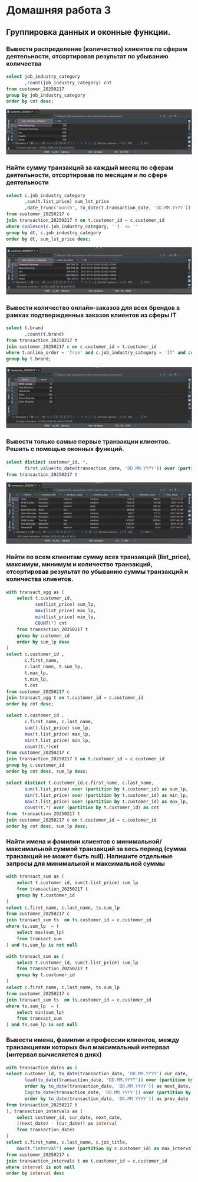 # Домашняя работа 3

## Группировка данных и оконные функции.


### Вывести распределение (количество) клиентов по сферам деятельности, отсортировав результат по убыванию количества

```sql
select job_industry_category
       ,count(job_industry_category) cnt
from customer_20250217
group by job_industry_category
order by cnt desc;
```
![img_1](img/img_1.png)

### Найти сумму транзакций за каждый месяц по сферам деятельности, отсортировав по месяцам и по сфере деятельности

```sql
select c.job_industry_category
       ,sum(t.list_price) sum_lst_price
       ,date_trunc('month', to_date(t.transaction_date, 'DD.MM.YYYY')) dt
from customer_20250217 c 
join transaction_20250217 t on t.customer_id = c.customer_id
where coalesce(c.job_industry_category, '')  <> ''
group by dt, c.job_industry_category
order by dt, sum_lst_price desc;
```

![img_2](img/img_2.png)

### Вывести количество онлайн-заказов для всех брендов в рамках подтвержденных заказов клиентов из сферы IT

```sql
select t.brand
       ,count(t.brand)
from transaction_20250217 t
join customer_20250217 c on c.customer_id = t.customer_id
where t.online_order = 'True' and c.job_industry_category = 'IT' and coalesce(t.brand, '') <> ''
group by t.brand;
```

![img_3](img/img_3.png)

### Вывести только самые первые транзакции клиентов. Решить с помощью оконных функций.

```sql
select distinct customer_id, *, 
       first_value(to_date(transaction_date, 'DD.MM.YYYY')) over (partition by customer_id)
from transaction_20250217 t 
```

![img_4](img/img_4.png)

### Найти по всем клиентам сумму всех транзакций (list_price), максимум, минимум и количество транзакций, отсортировав результат по убыванию суммы транзакций и количества клиентов.

```sql
with transact_agg as (
	select t.customer_id,
           sum(list_price) sum_lp,
           max(list_price) max_lp, 
           min(list_price) min_lp, 
           COUNT(*) cnt
	from transaction_20250217 t 
	group by customer_id
	order by sum_lp desc
)
select c.customer_id , 
       c.first_name, 
       c.last_name, t.sum_lp, 
       t.max_lp, 
       t.min_lp, 
       t.cnt
from customer_20250217 c 
join transact_agg t on t.customer_id = c.customer_id
order by cnt desc;
```

```sql
select c.customer_id , 
       c.first_name, c.last_name, 
       sum(t.list_price) sum_lp, 
       max(t.list_price) max_lp, 
       min(t.list_price) min_lp, 
       count(t.*)cnt
from customer_20250217 c 
join transaction_20250217 t on t.customer_id = c.customer_id
group by c.customer_id 
order by cnt desc, sum_lp desc;
```

```sql
select distinct t.customer_id,c.first_name, c.last_name,
	   sum(t.list_price) over (partition by t.customer_id) as sum_lp,
	   min(t.list_price) over (partition by t.customer_id) as min_lp,
	   max(t.list_price) over (partition by t.customer_id) as max_lp,
	   count(t.*) over (partition by t.customer_id) as cnt
from  transaction_20250217 t
join customer_20250217 c on t.customer_id = c.customer_id
order by cnt desc, sum_lp desc;
```

### Найти имена и фамилии клиентов с минимальной/максимальной суммой транзакций за весь период (сумма транзакций не может быть null). Напишите отдельные запросы для минимальной и максимальной суммы

```sql
with transact_sum as (
	select t.customer_id, sum(t.list_price) sum_lp
	from transaction_20250217 t 
	group by t.customer_id
)
select c.first_name, c.last_name, ts.sum_lp
from customer_20250217 c 
join transact_sum ts  on ts.customer_id = c.customer_id
where ts.sum_lp  = (
	select max(sum_lp)
	from transact_sum 
) and ts.sum_lp is not null
```

```sql
with transact_sum as (
	select t.customer_id, sum(t.list_price) sum_lp
	from transaction_20250217 t 
	group by t.customer_id
)
select c.first_name, c.last_name, ts.sum_lp
from customer_20250217 c 
join transact_sum ts  on ts.customer_id = c.customer_id
where ts.sum_lp  = (
	select min(sum_lp)
	from transact_sum 
) and ts.sum_lp is not null
```

### Вывести имена, фамилии и профессии клиентов, между транзакциями которых был максимальный интервал (интервал вычисляется в днях) 

```sql
with transaction_dates as (
select customer_id, to_date(transaction_date, 'DD.MM.YYYY') cur_date, 
	   lead(to_date(transaction_date, 'DD.MM.YYYY')) over (partition by customer_id
	   order by to_date(transaction_date, 'DD.MM.YYYY')) as next_date,
	   lag(to_date(transaction_date, 'DD.MM.YYYY')) over (partition by customer_id
	   order by to_date(transaction_date, 'DD.MM.YYYY')) as prev_date
from transaction_20250217 t  
), transaction_intervals as (
	select customer_id, cur_date, next_date,
	((next_date) - (cur_date)) as interval
	from transaction_dates 
)
select c.first_name, c.last_name, c.job_title, 
	max(t."interval") over (partition by c.customer_id) as max_interval
from customer_20250217 c 
join transaction_intervals t on t.customer_id = c.customer_id
where interval is not null
order by interval desc
```



